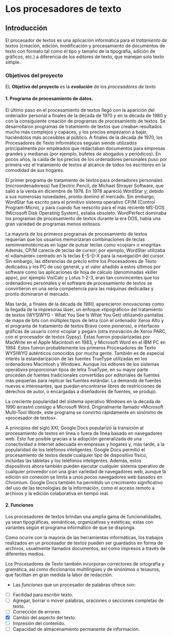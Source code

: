# Los procesadores de texto #

## Introducción ##

El procesador de textos es una aplicación informática para el *tratamiento de textos* (creación, edición, modificación y procesamiento de documentos de texto con formato tal como el tipo y tamaño de la tipografía, adición de gráficos, etc.) a diferencia de los editores de texto, que manejan solo texto simple.
### Objetivos del proyecto ### 
 EL **Objetivo del proyecto** es la ***evolución*** de los *procesadores de texto*
#### 1. Programa de procesamiento de datos. ####
El último paso en el procesamiento de textos llegó con la aparición del ordenador personal a finales de la década de 1970 y en la década de 1980 y con la consiguiente creación de programas de procesamiento de textos. Se desarrollaron programas de tratamiento de textos que creaban resultados mucho más complejos y capaces, y los precios empezaron a bajar, haciéndolos más accesibles al público. A finales de la década de 1970, los Procesadores de Texto informáticos seguían siendo utilizados principalmente por empleados que redactaban documentos para empresas grandes y medianas (por ejemplo, bufetes de abogados y periódicos). En pocos años, la caída de los precios de los ordenadores personales puso por primera vez el tratamiento de textos al alcance de todos los escritores en la comodidad de sus hogares.

El primer programa de tratamiento de textos para ordenadores personales (microordenadoress) fue Electric Pencil, de Michael Shrayer Software, que salió a la venta en diciembre de 1976. En 1978 apareció WordStar y, debido a sus numerosas novedades, pronto dominó el mercado. Sin embargo, WordStar fue escrito para el primitivo sistema operativo CP/M (Control Program-Micro), y para cuando fue reescrito para el más reciente MS-DOS (Microsoft Disk Operating System), estaba obsoleto. WordPerfect dominaba los programas de procesamiento de textos durante la era DOS, había una gran variedad de programas menos exitosos.

La mayoría de los primeros programas de procesamiento de textos requerían que los usuarios memorizaran combinaciones de teclas semimnemotécnicas en lugar de pulsar teclas como «copiar» o «negrita». Además, CP/M carecía de teclas de cursor; por ejemplo, WordStar utilizaba el «diamante» centrado en ls teclas E-S-D-X para la navegación del cursor. Sin embargo, las diferencias de precio entre los Procesadores de Texto dedicados y los PC de uso general, y el valor añadido a estos últimos por software como las aplicaciones de hoja de cálculo (denominadas «killer app»), por ejemplo VisiCalc y Lotus 1-2-3, eran tan convincentes que los ordenadores personales y el software de procesamiento de textos se convirtieron en una seria competencia para las máquinas dedicadas y pronto dominaron el mercado.

Más tarde, a finales de la década de 1980, aparecieron innovaciones como la llegada de la impresoras láser, un enfoque «tipográfico» del tratamiento de textos (WYSIWYG - What You See Is What You Get) utilizando pantallas de mapa de bits con múltiples tipos de letra (con el ordenador Xerox Alto y el programa de tratamiento de textos Bravo como pioneros), e interfaces gráficas de usuario como «copiar y pegar» (otra innovación de Xerox PARC, con el procesador de textos Gypsy). Éstas fueron popularizadas por MacWrite en el Apple Macintosh en 1983, y Microsoft Word en el IBM PC en 1984. Estos fueron probablemente los primeros Procesadores de Texto WYSIWYG auténticos conocidos por mucha gente. También es de especial interés la estandarización de las fuentes TrueType utilizadas en los ordenadores Macintosh y Windows. Aunque los editores de los sistemas operativos proporcionan tipos de letra TrueType, en su mayor parte proceden de fuentes tradicionales convertidas por editoriales de fuentes más pequeñas para replicar las fuentes estándar. La demanda de fuentes nuevas e interesantes, que puedan encontrarse libres de restricciones de derechos de autor, o encargadas a diseñadores de fuentes, se produjo.

La creciente popularidad del sistema operativo Windows en la década de 1990 arrastró consigo a Microsoft Word. Originalmente llamado «Microsoft Multi-Tool Word», este programa se convirtió rápidamente en sinónimo de «procesador de textos».

A principios del siglo XXI, Google Docs popularizó la transición al procesamiento de textos en línea o fuera de línea basado en navegadores web. Esto fue posible gracias a la adopción generalizada de una conectividad a Internet adecuada en empresas y hogares y, más tarde, a la popularidad de los teléfonos inteligentes. Google Docs permitió el procesamiento de textos desde cualquier tipo de dispositivo físico, incluidas las tabletas y los teléfonos inteligentes. Además, estos dispositivos ahora también pueden ejecutar cualquier sistema operativo de cualquier proveedor con una gran variedad de navegadores web, aunque la edición sin conexión se limita a unos pocos navegadores web basados en Chromium. Google Docs también ha permitido un crecimiento significativo del uso de las tecnologías de la información, como el acceso remoto a archivos y la edición colaborativa en tiempo real.

#### 2. Funciones ####
Los procesadores de textos brindan una amplia gama de funcionalidades, ya sean tipográficas, semánticas, organizativas y estéticas; estas con variantes según el programa informático de que se disponga.

Como ocurre con la mayoría de las herramientas informáticas, los trabajos realizados en un procesador de textos pueden ser guardados en forma de archivos, usualmente llamados documentos, así como impresos a través de diferentes medios.

Los Procesadores de Texto también incorporan correctores de ortografía y gramática, así como diccionarios multilingües y de sinónimos o tesauros, que facilitan en gran medida la labor de redacción.

- Las *funciones* que un procesador de palabras ofrece son:
- [ ] Facilidad para escribir texto.
- [ ] Agregar, borrar o mover palabras, oraciones o secciones completas de texto.
- [ ] Corrección de errores.
- [X] Cambio del aspecto del texto.
- [ ] Impresión del contenido.
- [ ] Capacidad de almacenamiento permanente de información.
